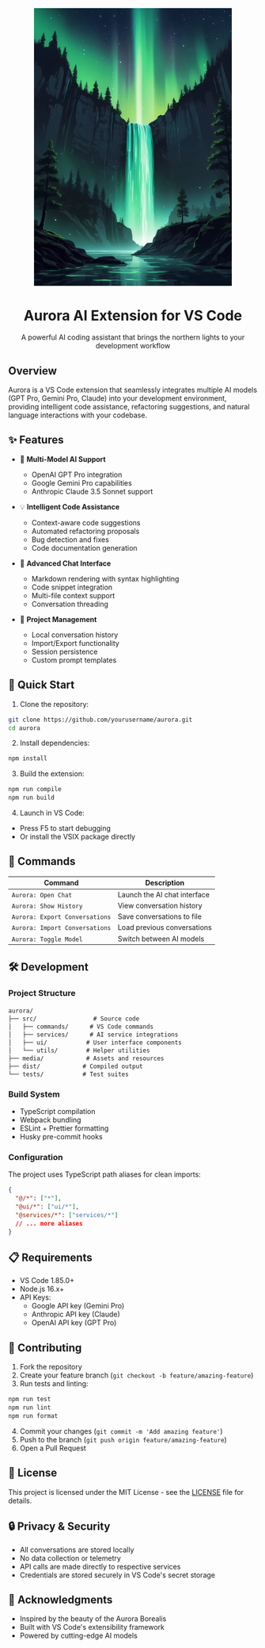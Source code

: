 <div align="center">
  <img src="./media/aurora.jpg" alt="Aurora AI" width="400"/>
  <h1>Aurora AI Extension for VS Code</h1>
  <p>A powerful AI coding assistant that brings the northern lights to your development workflow</p>
</div>

## Overview

Aurora is a VS Code extension that seamlessly integrates multiple AI models (GPT Pro, Gemini Pro, Claude) into your development environment, providing intelligent code assistance, refactoring suggestions, and natural language interactions with your codebase.

## ✨ Features

- 🤖 **Multi-Model AI Support**
  - OpenAI GPT Pro integration
  - Google Gemini Pro capabilities
  - Anthropic Claude 3.5 Sonnet support

- 💡 **Intelligent Code Assistance**
  - Context-aware code suggestions
  - Automated refactoring proposals
  - Bug detection and fixes
  - Code documentation generation

- 💬 **Advanced Chat Interface**
  - Markdown rendering with syntax highlighting
  - Code snippet integration
  - Multi-file context support
  - Conversation threading

- 🔄 **Project Management**
  - Local conversation history
  - Import/Export functionality
  - Session persistence
  - Custom prompt templates

## 🚀 Quick Start

1. Clone the repository:
```bash
git clone https://github.com/yourusername/aurora.git
cd aurora
```

2. Install dependencies:
```bash
npm install
```

3. Build the extension:
```bash
npm run compile
npm run build
```

4. Launch in VS Code:
- Press F5 to start debugging
- Or install the VSIX package directly

## 🎯 Commands

| Command | Description |
|---------|-------------|
| `Aurora: Open Chat` | Launch the AI chat interface |
| `Aurora: Show History` | View conversation history |
| `Aurora: Export Conversations` | Save conversations to file |
| `Aurora: Import Conversations` | Load previous conversations |
| `Aurora: Toggle Model` | Switch between AI models |

## 🛠️ Development

### Project Structure
```
aurora/
├── src/                # Source code
│   ├── commands/      # VS Code commands
│   ├── services/      # AI service integrations
│   ├── ui/           # User interface components
│   └── utils/        # Helper utilities
├── media/            # Assets and resources
├── dist/            # Compiled output
└── tests/           # Test suites
```

### Build System
- TypeScript compilation
- Webpack bundling
- ESLint + Prettier formatting
- Husky pre-commit hooks

### Configuration
The project uses TypeScript path aliases for clean imports:
```json
{
  "@/*": ["*"],
  "@ui/*": ["ui/*"],
  "@services/*": ["services/*"]
  // ... more aliases
}
```

## 📋 Requirements

- VS Code 1.85.0+
- Node.js 16.x+
- API Keys:
  - Google API key (Gemini Pro)
  - Anthropic API key (Claude)
  - OpenAI API key (GPT Pro)

## 🤝 Contributing

1. Fork the repository
2. Create your feature branch (`git checkout -b feature/amazing-feature`)
3. Run tests and linting:
```bash
npm run test
npm run lint
npm run format
```
4. Commit your changes (`git commit -m 'Add amazing feature'`)
5. Push to the branch (`git push origin feature/amazing-feature`)
6. Open a Pull Request

## 📜 License

This project is licensed under the MIT License - see the [LICENSE](LICENSE) file for details.

## 🔒 Privacy & Security

- All conversations are stored locally
- No data collection or telemetry
- API calls are made directly to respective services
- Credentials are stored securely in VS Code's secret storage

## 🌟 Acknowledgments

- Inspired by the beauty of the Aurora Borealis
- Built with VS Code's extensibility framework
- Powered by cutting-edge AI models
